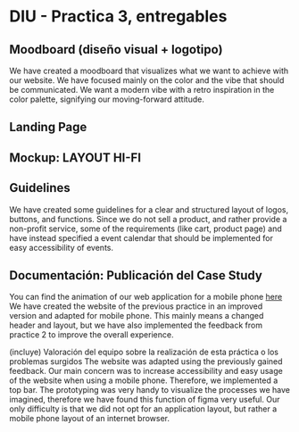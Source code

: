 # DIU - Practica 3, entregables

## Moodboard (diseño visual + logotipo)   
We have created a moodboard that visualizes what we want to achieve with our website. We have focused mainly on the color and the vibe that should be communicated. We want a modern vibe with a retro inspiration in the color palette, signifying our moving-forward attitude.

## Landing Page


## Mockup: LAYOUT HI-FI

## Guidelines
We have created some guidelines for a clear and structured layout of logos, buttons, and functions. Since we do not sell a product, and rather provide a non-profit service, some of the requirements (like cart, product page) and have instead specified a event calendar that should be implemented for easy accessibility of events. 

## Documentación: Publicación del Case Study
You can find the animation of our web application for a mobile phone [here](https://www.figma.com/proto/3vnQ4EaJzc1RhexS0KcqoR/DUI_3?node-id=11-1381&t=QPlgv7FMEH3hBDds-1&scaling=min-zoom&page-id=0%3A1&starting-point-node-id=11%3A1381&show-proto-sidebar=1)
We have created the website of the previous practice in an improved version and adapted for mobile phone. This mainly means a changed header and layout, but we have also implemented the feedback from practice 2 to improve the overall experience.


(incluye) Valoración del equipo sobre la realización de esta práctica o los problemas surgidos
The website was adapted using the previously gained feedback. Our main concern was to increase accessibility and easy usage of the website when using a mobile phone. Therefore, we implemented a top bar. The prototyping was very handy to visualize the processes we have imagined, therefore we have found this function of figma very useful.
Our only difficulty is that we did not opt for an application layout, but rather a mobile phone layout of an internet browser. 

 
